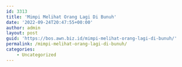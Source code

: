 ```yaml
---
id: 3313
title: 'Mimpi Melihat Orang Lagi Di Bunuh'
date: '2022-09-24T20:47:55+00:00'
author: admin
layout: post
guid: 'https://bos.awn.biz.id/mimpi-melihat-orang-lagi-di-bunuh/'
permalink: /mimpi-melihat-orang-lagi-di-bunuh/
categories:
    - Uncategorized
---
```


